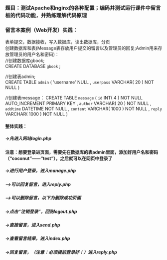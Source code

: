 ### 题目：测试Apache和nginx的各种配置；编码并测试运行课件中留言板的代码功能，并熟练理解代码原理
### 留言本案例（Web开发）实践：
表单提交，数据接收，写入数据库，读出数据库，分页  
创建数据库和表(Message表存放用户提交的留言以及管理员的回复;Admin用来存放管理员的用户名和密码)：   
//创建数据库gbook;    
CREATE DATABASE `gbook` ;  
  
//创建表admin;  
CREATE TABLE `admin` ( 
'username' NULL ,
`userpass` VARCHAR( 20 ) NOT NULL 
)

//创建表message：
CREATE TABLE `message` (
`id` INT( 4 ) NOT NULL AUTO_INCREMENT PRIMARY KEY ,
`author` VARCHAR( 20 ) NOT NULL ,
`addtime` DATETIME NOT NULL ,
`content` VARCHAR( 1000 ) NOT NULL ,
`reply` VARCHAR( 1000 ) NOT NULL 
)

#### 整体实践：
##### ->先进入网站login.php
#### 注意：想要登录进页面，需要先在数据库的表admin里面，添加好用户名和密码（“coconut”——“test”），之后就可以在网页中登录了
##### ->进行用户登录，进入manage.php
##### -->可以回复留言，进入reply.php
##### -->可以删除留言，以下为删除成功页面
##### ->点击“注销登录”，回到logout.php
##### ->直接留言，进入send.php
##### ->查看留言结果，进入index.php
##### ->回复留言，（注意：必须提前登录好！）进入reply.php

